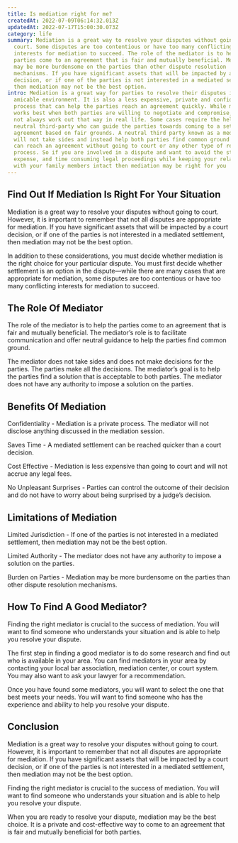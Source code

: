 ```yaml
---
title: Is mediation right for me?
createdAt: 2022-07-09T06:14:32.013Z
updatedAt: 2022-07-17T15:00:30.073Z
category: life
summary: Mediation is a great way to resolve your disputes without going to
  court. Some disputes are too contentious or have too many conflicting
  interests for mediation to succeed. The role of the mediator is to help the
  parties come to an agreement that is fair and mutually beneficial. Mediation
  may be more burdensome on the parties than other dispute resolution
  mechanisms. If you have significant assets that will be impacted by a court
  decision, or if one of the parties is not interested in a mediated settlement,
  then mediation may not be the best option.
intro: Mediation is a great way for parties to resolve their disputes in an
  amicable environment. It is also a less expensive, private and confidential
  process that can help the parties reach an agreement quickly. While mediation
  works best when both parties are willing to negotiate and compromise, it does
  not always work out that way in real life. Some cases require the help of a
  neutral third-party who can guide the parties towards coming to a settlement
  agreement based on fair grounds. A neutral third party known as a mediator
  will not take sides and instead help both parties find common ground so they
  can reach an agreement without going to court or any other type of resolution
  process. So if you are involved in a dispute and want to avoid the stress,
  expense, and time consuming legal proceedings while keeping your relationship
  with your family members intact then mediation may be right for you
---
```


## Find Out If Mediation Is Right For Your Situation

Mediation is a great way to resolve your disputes without going to court. However, it is important to remember that not all disputes are appropriate for mediation. If you have significant assets that will be impacted by a court decision, or if one of the parties is not interested in a mediated settlement, then mediation may not be the best option.

In addition to these considerations, you must decide whether mediation is the right choice for your particular dispute. You must first decide whether settlement is an option in the dispute—while there are many cases that are appropriate for mediation, some disputes are too contentious or have too many conflicting interests for mediation to succeed.

## The Role Of Mediator

The role of the mediator is to help the parties come to an agreement that is fair and mutually beneficial. The mediator’s role is to facilitate communication and offer neutral guidance to help the parties find common ground.

The mediator does not take sides and does not make decisions for the parties. The parties make all the decisions. The mediator’s goal is to help the parties find a solution that is acceptable to both parties. The mediator does not have any authority to impose a solution on the parties.

## Benefits Of Mediation

Confidentiality - Mediation is a private process. The mediator will not disclose anything discussed in the mediation session.

Saves Time - A mediated settlement can be reached quicker than a court decision.

Cost Effective - Mediation is less expensive than going to court and will not accrue any legal fees.

No Unpleasant Surprises - Parties can control the outcome of their decision and do not have to worry about being surprised by a judge’s decision.

## Limitations of Mediation

Limited Jurisdiction - If one of the parties is not interested in a mediated settlement, then mediation may not be the best option.

Limited Authority - The mediator does not have any authority to impose a solution on the parties.

Burden on Parties - Mediation may be more burdensome on the parties than other dispute resolution mechanisms.

## How To Find A Good Mediator?

Finding the right mediator is crucial to the success of mediation. You will want to find someone who understands your situation and is able to help you resolve your dispute.

The first step in finding a good mediator is to do some research and find out who is available in your area. You can find mediators in your area by contacting your local bar association, mediation center, or court system. You may also want to ask your lawyer for a recommendation.

Once you have found some mediators, you will want to select the one that best meets your needs. You will want to find someone who has the experience and ability to help you resolve your dispute.

## Conclusion

Mediation is a great way to resolve your disputes without going to court. However, it is important to remember that not all disputes are appropriate for mediation. If you have significant assets that will be impacted by a court decision, or if one of the parties is not interested in a mediated settlement, then mediation may not be the best option.

Finding the right mediator is crucial to the success of mediation. You will want to find someone who understands your situation and is able to help you resolve your dispute.

When you are ready to resolve your dispute, mediation may be the best choice. It is a private and cost-effective way to come to an agreement that is fair and mutually beneficial for both parties.
